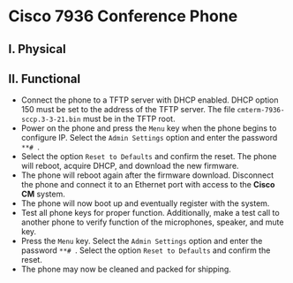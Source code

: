 # Cisco 7936 Conference Phone

## I. Physical

## II. Functional

- Connect the phone to a TFTP server with DHCP enabled. DHCP option 150 must be set to the address of the TFTP server. The file `cmterm-7936-sccp.3-3-21.bin` must be in the TFTP root.
- Power on the phone and press the `Menu` key when the phone begins to configure IP. Select the `Admin Settings` option and enter the password `**# `.
- Select the option `Reset to Defaults` and confirm the reset. The phone will reboot, acquire DHCP, and download the new firmware.
- The phone will reboot again after the firmware download. Disconnect the phone and connect it to an Ethernet port with access to the **Cisco CM** system.
- The phone will now boot up and eventually register with the system.
- Test all phone keys for proper function. Additionally, make a test call to another phone to verify function of the microphones, speaker, and mute key.
- Press the `Menu` key. Select the `Admin Settings` option and enter the password `**# `. Select the option `Reset to Defaults` and confirm the reset.
- The phone may now be cleaned and packed for shipping.